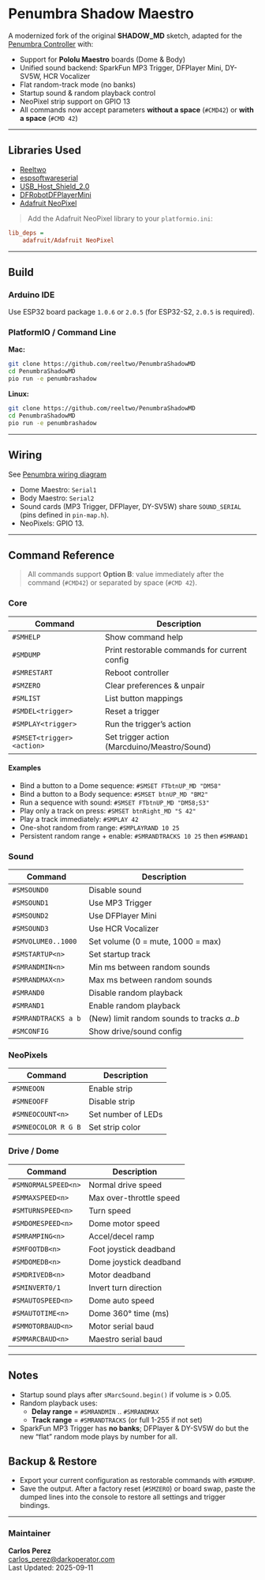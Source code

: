 # Penumbra Shadow Maestro

A modernized fork of the original **SHADOW_MD** sketch, adapted for the [Penumbra Controller](https://github.com/reeltwo/PenumbraShadowMD) with:

- Support for **Pololu Maestro** boards (Dome & Body)
- Unified sound backend: SparkFun MP3 Trigger, DFPlayer Mini, DY-SV5W, HCR Vocalizer
- Flat random-track mode (no banks)
- Startup sound & random playback control
- NeoPixel strip support on GPIO 13
- All commands now accept parameters **without a space** (`#CMD42`) or **with a space** (`#CMD 42`)

---

## Libraries Used

- [Reeltwo](https://github.com/reeltwo/Reeltwo)  
- [espsoftwareserial](https://github.com/rimim/espsoftwareserial)  
- [USB_Host_Shield_2.0](https://github.com/reeltwo/USB_Host_Shield_2.0)  
- [DFRobotDFPlayerMini](https://github.com/DFRobot/DFRobotDFPlayerMini)  
- [Adafruit NeoPixel](https://github.com/adafruit/Adafruit_NeoPixel)

> Add the Adafruit NeoPixel library to your `platformio.ini`:
```ini
lib_deps =
    adafruit/Adafruit NeoPixel
```

---

## Build

### Arduino IDE
Use ESP32 board package `1.0.6` or `2.0.5` (for ESP32-S2, `2.0.5` is required).

### PlatformIO / Command Line

**Mac:**
```bash
git clone https://github.com/reeltwo/PenumbraShadowMD
cd PenumbraShadowMD
pio run -e penumbrashadow
```

**Linux:**
```bash
git clone https://github.com/reeltwo/PenumbraShadowMD
cd PenumbraShadowMD
pio run -e penumbrashadow
```

---

## Wiring

See [Penumbra wiring diagram](https://user-images.githubusercontent.com/16616950/222179232-cd7f6191-de23-43d3-b792-a73715196444.png)

- Dome Maestro: `Serial1`
- Body Maestro: `Serial2`
- Sound cards (MP3 Trigger, DFPlayer, DY-SV5W) share `SOUND_SERIAL` (pins defined in `pin-map.h`).
- NeoPixels: GPIO 13.

---

## Command Reference

> All commands support **Option B**: value immediately after the command (`#CMD42`) or separated by space (`#CMD 42`).

### Core
| Command | Description |
|---------|-------------|
| `#SMHELP` | Show command help |
| `#SMDUMP` | Print restorable commands for current config |
| `#SMRESTART` | Reboot controller |
| `#SMZERO` | Clear preferences & unpair |
| `#SMLIST` | List button mappings |
| `#SMDEL<trigger>` | Reset a trigger |
| `#SMPLAY<trigger>` | Run the trigger’s action |
| `#SMSET<trigger> <action>` | Set trigger action (Marcduino/Meastro/Sound) |

#### Examples
- Bind a button to a Dome sequence: `#SMSET FTbtnUP_MD "DM58"`
- Bind a button to a Body sequence: `#SMSET btnUP_MD "BM2"`
- Run a sequence with sound: `#SMSET FTbtnUP_MD "DM58;S3"`
- Play only a track on press: `#SMSET btnRight_MD "S 42"`
- Play a track immediately: `#SMPLAY 42`
- One-shot random from range: `#SMPLAYRAND 10 25`
- Persistent random range + enable: `#SMRANDTRACKS 10 25` then `#SMRAND1`

### Sound
| Command | Description |
|---------|-------------|
| `#SMSOUND0` | Disable sound |
| `#SMSOUND1` | Use MP3 Trigger |
| `#SMSOUND2` | Use DFPlayer Mini |
| `#SMSOUND3` | Use HCR Vocalizer |
| `#SMVOLUME0..1000` | Set volume (0 = mute, 1000 = max) |
| `#SMSTARTUP<n>` | Set startup track |
| `#SMRANDMIN<n>` | Min ms between random sounds |
| `#SMRANDMAX<n>` | Max ms between random sounds |
| `#SMRAND0` | Disable random playback |
| `#SMRAND1` | Enable random playback |
| `#SMRANDTRACKS a b` | (New) limit random sounds to tracks *a..b* |
| `#SMCONFIG` | Show drive/sound config |

### NeoPixels
| Command | Description |
|---------|-------------|
| `#SMNEOON` | Enable strip |
| `#SMNEOOFF` | Disable strip |
| `#SMNEOCOUNT<n>` | Set number of LEDs |
| `#SMNEOCOLOR R G B` | Set strip color |

### Drive / Dome
| Command | Description |
|---------|-------------|
| `#SMNORMALSPEED<n>` | Normal drive speed |
| `#SMMAXSPEED<n>` | Max over-throttle speed |
| `#SMTURNSPEED<n>` | Turn speed |
| `#SMDOMESPEED<n>` | Dome motor speed |
| `#SMRAMPING<n>` | Accel/decel ramp |
| `#SMFOOTDB<n>` | Foot joystick deadband |
| `#SMDOMEDB<n>` | Dome joystick deadband |
| `#SMDRIVEDB<n>` | Motor deadband |
| `#SMINVERT0/1` | Invert turn direction |
| `#SMAUTOSPEED<n>` | Dome auto speed |
| `#SMAUTOTIME<n>` | Dome 360° time (ms) |
| `#SMMOTORBAUD<n>` | Motor serial baud |
| `#SMMARCBAUD<n>` | Maestro serial baud |

---

## Notes

- Startup sound plays after `sMarcSound.begin()` if volume is > 0.05.
- Random playback uses:
  - **Delay range** = `#SMRANDMIN` .. `#SMRANDMAX`
  - **Track range** = `#SMRANDTRACKS` (or full 1-255 if not set)
- SparkFun MP3 Trigger has **no banks**; DFPlayer & DY-SV5W do but the new “flat” random mode plays by number for all.

## Backup & Restore

- Export your current configuration as restorable commands with `#SMDUMP`.
- Save the output. After a factory reset (`#SMZERO`) or board swap, paste the dumped lines into the console to restore all settings and trigger bindings.

---

### Maintainer
**Carlos Perez**  
[carlos_perez@darkoperator.com](mailto:carlos_perez@darkoperator.com)  
Last Updated: 2025-09-11
